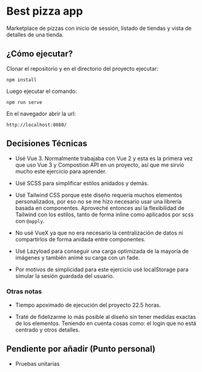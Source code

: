# Best pizza app

Marketplace de pizzas con inicio de sessión, listado de tiendas y vista de detalles de una tienda.

## ¿Cómo ejecutar?

Clonar el repositorio y en el directorio del proyecto ejecutar:

```
npm install
```

Luego ejecutar el comando:

```
npm run serve
```

En el navegador abrir la url:

```
http://localhost:8080/
```

## Decisiones Técnicas

- Usé Vue 3. Normalmente trabajaba con Vue 2 y esta es la primera vez que uso Vue 3 y Compostion API en un proyecto, así que me sirvió mucho este ejercicio para aprender.

- Usé SCSS para simplificar estilos anidados y demás.

- Usé Tailwind CSS porque este diseño requería muchos elementos personalizados, por eso no se me hizo necesario usar una librería basada en componentes. Aproveché entonces así la flexibilidad de Tailwind con los estilos, tanto de forma inline como aplicados por scss con `@apply`.

- No usé VueX ya que no era necesario la centralización de datos ni compartirlos de forma anidada entre componentes.

- Usé Lazyload para conseguir una carga optimizada de la mayoría de imágenes y también animé su carga con un fade.

- Por motivos de simplicidad para este ejercicio usé localStorage para simular la sesión guardada del usuario.

### Otras notas

- Tiempo apoximado de ejecución del proyecto 22.5 horas.

- Traté de fidelizarme lo más posible al diseño sin tener medidas exactas de los elementos. Teniendo en cuenta cosas como: el login que no está centrado y otros detalles.


## Pendiente por añadir (Punto personal)

- Pruebas unitarias
